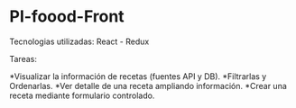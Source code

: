 # PI-foood-Front

Tecnologias utilizadas: React - Redux 

Tareas:

*Visualizar la información de recetas (fuentes API y DB).
*Filtrarlas y Ordenarlas. 
*Ver detalle de una receta ampliando información.
*Crear una receta mediante formulario controlado.
